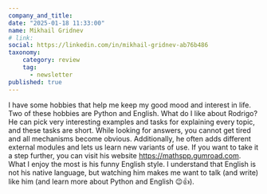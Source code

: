 ```yaml
---
company_and_title: 
date: "2025-01-18 11:33:00"
name: Mikhail Gridnev
# link:
social: https://linkedin.com/in/mikhail-gridnev-ab76b486
taxonomy:
    category: review
    tag:
      - newsletter
published: true
---
```


I have some hobbies that help me keep my good mood and interest in life. Two of these hobbies are Python and English. What do I like about Rodrigo? He can pick very interesting examples and tasks for explaining every topic, and these tasks are short. While looking for answers, you cannot get tired and all mechanisms become obvious. Additionally, he often adds different external modules and lets us learn new variants of use. If you want to take it a step further, you can visit his website https://mathspp.gumroad.com. What I enjoy the most is his funny English style. I understand that English is not his native language, but watching him makes me want to talk (and write) like him (and learn more about Python and English 😉👍).
